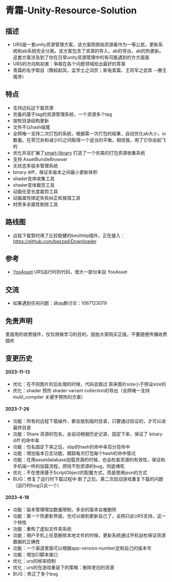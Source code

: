 # 青霜-Unity-Resource-Solution

## 描述
- URS是一套unity资源管理方案，该方案把原始资源看作为一等公民，更新系统和ab系统完全分离。该方案包含了资源的导入，ab的导出，ab的热更新。这套方案涉及到了你在日常unity资源管理中的有可能遇到的方方面面
- URS的方向和初衷：争取在各个问题领域给出最好的答案
- 青霜的名字取自（腾蛟起凤，孟学士之词宗；紫电青霜，王将军之武库 --滕王阁序）
## 特点
- 支持边玩边下载资源
- 完备的基于tag的资源管理系统，一个资源多个tag
- 按照目录结构更新
- 文件不以hash结尾
- 全网唯一支持二次打包的系统，根据第一次打包的结果，自动优化ab大小，io数量。在零冗余和减少IO之间取得一个适当的平衡，相信我，用了它你会起飞的
- 优化并且扩展了[smart-library](https://assetstore.unity.com/packages/tools/utilities/smart-library-asset-manager-200724) 打造了一个优美的打包资源收集系统
- 支持 AssetBundleBrowser
- 无状态多版本管理系统
- binary diff，保证多版本之间最小更新体积
- shader变体收集工具
- shader变体裁剪工具
- 动画任意长度裁剪工具
- 动画属性绑定失败纠正和报错工具
- 材质多余属性剔除工具
## 路线图
- 远程下载暂时用了比较稳健的besthttp插件，正在接入：https://github.com/bezzad/Downloader

## 参考
- [YooAsset](https://github.com/tuyoogame/YooAsset) URS运行时的代码，很大一部分来自 YooAsset

## 交流
- 如果遇到任何问题：进qq群讨论：1067123079       
## 免责声明
里面用的收费插件，仅仅用做学习的目的，鼓励大家购买正版，不要随便传播收费插件

## 变更历史
#### 2023-11-13
- 优化：在不同图片的后处理的时候，代码会跳过 原来图片size小于预设size的
- 优化：shader 预热 shader variant collection的导出（全网唯一支持 mutil_compiler 关键字预热的方案）

#### 2023-7-26
- 功能：所有的远程下载操作，都会放到临时目录，只要通过验证的，才可以进最终目录
- 功能：Share 资源的包名，会自动根据历史记录，固定下来，保证了 binary diff 的命中率
- 功能：包名固定下来之后，sbp的hash的命中率百分百命中
- 功能：增加版本日志功能，跟踪每次打包每个hash的命中情况
- 功能：在用assetdatabase加载资源的时候，也会检查资源的有效性，保证和手机端一样的加载流程，把找不到资源的bug，彻底堵死
- 优化：不在使用基于ScriptObject的配置方式，而是使用json的方式
- BUG：修复了运行时下载过程中 断了之后，第二次启动游戏重复下载的问题（运行时bug只此一个）

#### 2023-4-18
- 功能：版本管理增加数量限制，多余的版本会被删除
- 功能：第一个热更新界面，也可以做到更新自己了，全网只此URS支持，这一个特性
- 功能：重构了虚拟文件夹系统
- 功能：用户手机上任意删除本地文件的时候，更新系统通过开机自检保证资源数据的正确性
- 功能：一个渠道里面可以根据app-version-number定制自己的版本号
- 功能：增加CI脚本接口
- 优化：urs的帧率控制
- 优化：urs的在游戏重装下的策略：删除老旧的资源
- BUG：修正了多个bug
